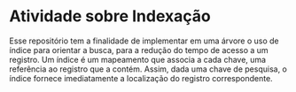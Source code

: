 # Atividade sobre Indexação

Esse repositório tem a finalidade de implementar em uma árvore o uso de índice para orientar a busca, para a redução do tempo de acesso a um registro. 
Um índice é um mapeamento que associa a cada chave, uma referência ao registro que a contém. Assim, dada uma chave de pesquisa, o índice fornece imediatamente a localização do registro correspondente.
